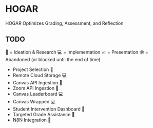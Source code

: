 # HOGAR

HOGAR Optimizes Grading, Assessment, and Reflection

## TODO
💭 = Ideation & Research
💻 = Implementation
📈 = Presentation
🕸️ = Abandoned (or blocked until the end of time)

* Project Selection 💭
* Remote Cloud Storage 💻
* Canvas API Ingestion 💭
* Zoom API Ingestion 💭
* Canvas Leaderboard 💻
* Canvas Wrapped 💻
* Student Intervention Dashboard 💭
* Targeted Grade Assistance 💭
* N8N Integration 💭

